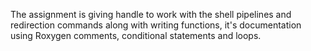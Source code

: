 The assignment is giving handle to work with the shell pipelines and redirection commands along with writing functions, it's documentation using Roxygen comments, conditional statements and loops.